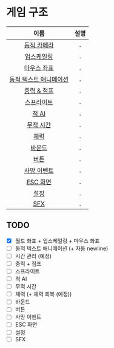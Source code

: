 # 게임 구조
|이름|설명|
|:---:|:---:|
|[동적 카메라](./dynamic_camera.md)|.|
|[업스케일링](./upscailing.md)|.|
|[마우스 좌표](./mouse_position.md)|.|
|[동적 텍스트 애니메이션](./dynamic_text_animation.md)|.|
|[중력 & 점프](./gravity_and_jump.md)|.|
|[스프라이트](./sprite.md)|.|
|[적 AI](./enemy_ai.md)|.|
|[무적 시간](./grace_period.md)|.|
|[체력](./hp_bar.md)|.|
|[바운드](./bound.md)|.|
|[버튼](./button.md)|.|
|[사망 이벤트](./dead_event.md)|.|
|[ESC 화면](./pause_menu.md)|.|
|[설정](./settings.md)|.|
|[SFX](./sfx.md)|.|

## TODO
- [x] 월드 좌표 + 업스케일링 + 마우스 좌표
- [ ] 동적 텍스트 애니메이션 (+ 자동 newline)
- [ ] 시간 관리 (예정)
- [ ] 중력 + 점프
- [ ] 스프라이트
- [ ] 적 AI
- [ ] 무적 시간
- [ ] 체력 (+ 체력 회복 (예정))
- [ ] 바운드
- [ ] 버튼
- [ ] 사망 이벤트
- [ ] ESC 화면
- [ ] 설정
- [ ] SFX
